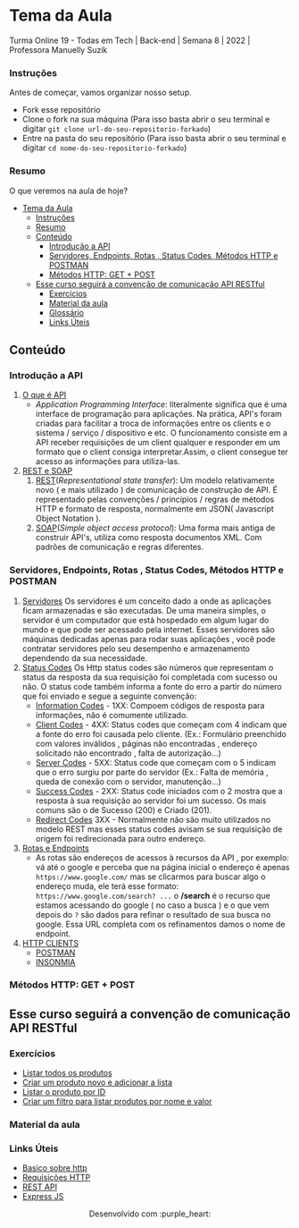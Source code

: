# Tema da Aula

Turma Online 19 - Todas em Tech | Back-end | Semana 8 | 2022 | Professora Manuelly Suzik

### Instruções

Antes de começar, vamos organizar nosso setup.

- Fork esse repositório
- Clone o fork na sua máquina (Para isso basta abrir o seu terminal e digitar `git clone url-do-seu-repositorio-forkado`)
- Entre na pasta do seu repositório (Para isso basta abrir o seu terminal e digitar `cd nome-do-seu-repositorio-forkado`)

### Resumo

O que veremos na aula de hoje?

- [Tema da Aula](#tema-da-aula)
    - [Instruções](#instruções)
    - [Resumo](#resumo)
  - [Conteúdo](#conteúdo)
    - [Introdução a API](#introdução-a-api)
    - [Servidores, Endpoints, Rotas , Status Codes, Métodos HTTP e POSTMAN](#servidores-endpoints-rotas--status-codes-métodos-http-e-postman)
    - [Métodos HTTP: GET + POST](#métodos-http-get--post)
  - [Esse curso seguirá a convenção de comunicação API RESTful](#esse-curso-seguirá-a-convenção-de-comunicação-api-restful)
    - [Exercícios](#exercícios)
    - [Material da aula](#material-da-aula)
    - [Glossário](#glossário)
    - [Links Úteis](#links-úteis)

## Conteúdo

### Introdução a API

1. [O que é API](#api-pra-que-serve)
   - _Application Programming Interface_: literalmente significa que é uma interface de programação para aplicações. Na prática, API's foram criadas para facilitar a troca de informações entre os clients e o sistema / serviço / dispositivo e etc. O funcionamento consiste em a API receber requisições de um client qualquer e responder em um formato que o client consiga interpretar.Assim, o client consegue ter acesso as informações para utiliza-las.
2. [REST e SOAP](#o-que-e-rest)
   1. [REST](https://becode.com.br/o-que-e-api-rest-e-restful/)(_Representational state transfer_): Um modelo relativamente novo ( e mais utilizado ) de comunicação de construção de API. É representado pelas convenções / princípios / regras de métodos HTTP e formato de resposta, normalmente em JSON( Javascript Object Notation ).
   2. [SOAP](https://www.ibm.com/docs/pt-br/integration-bus/10.0?topic=services-what-is-soap)(_Simple object access protocol_): Uma forma mais antiga de construir API's, utiliza como resposta documentos XML. Com padrões de comunicação e regras diferentes.

### Servidores, Endpoints, Rotas , Status Codes, Métodos HTTP e POSTMAN

1. [Servidores](https://www.controle.net/faq/o-que-sao-servidores)
   Os servidores é um conceito dado a onde as aplicações ficam armazenadas e são executadas. De uma maneira simples, o servidor é um computador que está hospedado em algum lugar do mundo e que pode ser acessado pela internet. Esses servidores são máquinas dedicadas apenas para rodar suas aplicações , você pode contratar servidores pelo seu desempenho e armazenamento dependendo da sua necessidade.
2. [Status Codes](#status-codes)
   Os Http status codes são números que representam o status da resposta da sua requisição foi completada com sucesso ou não. O status code também informa a fonte do erro a partir do número que foi enviado e segue a seguinte convenção:
   - [Information Codes](https://developer.mozilla.org/en-US/docs/Web/HTTP/Status#information_responses) -
     1XX: Compoem códigos de resposta para informações, não é comumente utilizado.
   - [Client Codes](https://developer.mozilla.org/en-US/docs/Web/HTTP/Status#client_error_responses) -
     4XX: Status codes que começam com 4 indicam que a fonte do erro foi causada pelo cliente. (Ex.: Formulário preenchido com valores inválidos , páginas não encontradas , endereço solicitado não encontrado , falta de autorização...)
   - [Server Codes](https://developer.mozilla.org/en-US/docs/Web/HTTP/Status#server_error_responses) -
     5XX: Status code que começam com o 5 indicam que o erro surgiu por parte do servidor (Ex.: Falta de memória , queda de conexão com o servidor, manutenção...)
   - [Success Codes](https://developer.mozilla.org/en-US/docs/Web/HTTP/Status#successful_responses) -
     2XX: Status code iniciados com o 2 mostra que a resposta à sua requisição ao servidor foi um sucesso. Os mais comuns são o de Sucesso (200) e Criado (201).
   - [Redirect Codes](https://developer.mozilla.org/en-US/docs/Web/HTTP/Status#redirection_messages)
     3XX - Normalmente não são muito utilizados no modelo REST mas esses status codes avisam se sua requisição de origem foi redirecionada para outro endereço.
3. [Rotas e Endpoints]()
   - As rotas são endereços de acessos à recursos da API , por exemplo: vá até o google e perceba que na página inicial o endereço é apenas `https://www.google.com/` mas se clicarmos para buscar algo o endereço muda, ele terá esse formato: `https://www.google.com/search? ...` o **/search** é o recurso que estamos acessando do google ( no caso a busca ) e o que vem depois do `?` são dados para refinar o resultado de sua busca no google. Essa URL completa com os refinamentos damos o nome de endpoint.
4. [HTTP CLIENTS](#http-clients)
   - [POSTMAN](https://www.postman.com/)
   - [INSONMIA](https://insomnia.rest/)

### Métodos HTTP: GET + POST

## Esse curso seguirá a convenção de comunicação API RESTful

### Exercícios

- [Listar todos os produtos](/exercicios/para-casa/)
- [Criar um produto novo e adicionar a lista](/exercicios/para-casa/)
- [Listar o produto por ID](/exercicios/para-casa/)
- [Criar um filtro para listar produtos por nome e valor](/exercicios/para-casa/)

### Material da aula


### Links Úteis

- [Basico sobre http](https://developer.mozilla.org/pt-BR/docs/Web/HTTP/Basics_of_HTTP)
- [Requisições HTTP](https://developer.mozilla.org/pt-BR/docs/Web/HTTP/Messages#requisi%C3%A7%C3%B5es_http)
- [REST API](https://becode.com.br/o-que-e-api-rest-e-restful/)
- [Express JS](https://expressjs.com/pt-br/)

<p align="center">
Desenvolvido com :purple_heart:  
</p>
